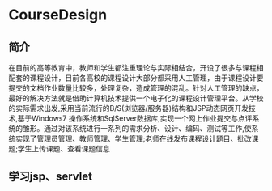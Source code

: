 # CourseDesign
## 简介

在目前的高等教育中，教师和学生都注重理论与实际相结合，开设了很多与课程相配套的课程设计，目前各高校的课程设计大部分都采用人工管理，由于课程设计要提交的文档作业数量比较多，处理复杂，造成管理的混乱。针对人工管理的缺点，最好的解决方法就是借助计算机技术提供一个电子化的课程设计管理平台。从学校的实际需求出发,采用当前流行的B/S(浏览器/服务器)结构和JSP动态网页开发技术,基于Windows7 操作系统和SqlServer数据库,实现一个网上作业提交与点评系统的雏形。通过对该系统进行一系列的需求分析、设计、编码、测试等工作,使系统实现了管理员管理、教师管理、学生管理;老师在线发布课程设计题目、批改课题;学生上传课题、查看课题信息

## 学习jsp、servlet
